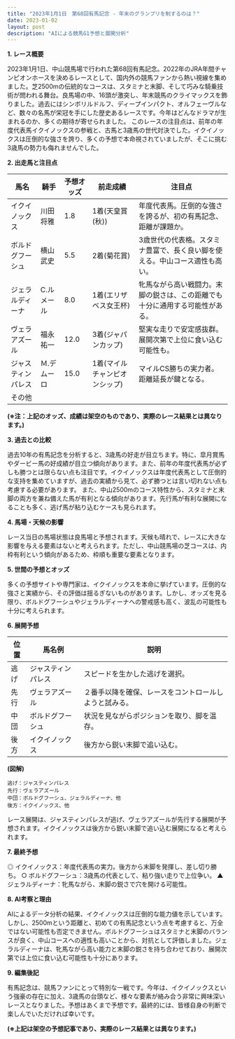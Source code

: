 ```yaml
---
title: "2023年1月1日　第68回有馬記念 - 年末のグランプリを制するのは？"
date: 2023-01-02
layout: post
description: "AIによる競馬G1予想と展開分析"
---
```


**1. レース概要**

2023年1月1日、中山競馬場で行われた第68回有馬記念。2022年のJRA年間チャンピオンホースを決めるレースとして、国内外の競馬ファンから熱い視線を集めました。芝2500mの伝統的なコースは、スタミナと末脚、そして巧みな騎乗技術が問われる舞台。良馬場の中、16頭が激突し、年末競馬のクライマックスを飾りました。過去にはシンボリルドルフ、ディープインパクト、オルフェーヴルなど、数々の名馬が栄冠を手にした歴史あるレースです。今年はどんなドラマが生まれるのか、多くの期待が寄せられました。  このレースの注目点は、前年の年度代表馬イクイノックスの参戦と、古馬と3歳馬の世代対決でした。イクイノックスは圧倒的な強さを誇り、多くの予想で本命視されていましたが、そこに挑む3歳馬の勢力も侮れませんでした。


**2. 出走馬と注目点**

| 馬名       | 騎手       | 予想オッズ | 前走成績 | 注目点                                                                 |
|------------|-------------|-------------|-------------|---------------------------------------------------------------------|
| イクイノックス | 川田将雅     | 1.8         | 1着(天皇賞(秋)) | 年度代表馬。圧倒的な強さを誇るが、初の有馬記念、距離が課題か。                |
| ボルドグフーシュ | 横山武史     | 5.5         | 2着(菊花賞)   | 3歳世代の代表格。スタミナ豊富で、長く良い脚を使える。中山コース適性も高い。     |
| ジェラルディーナ | C.ルメール | 8.0         | 1着(エリザベス女王杯)| 牝馬ながら高い戦闘力。末脚の鋭さは、この距離でも十分に通用する可能性がある。|
| ヴェラアズール  | 福永祐一     | 12.0        | 3着(ジャパンカップ)| 堅実な走りで安定感抜群。展開次第で上位に食い込む可能性も。                       |
| ジャスティンパレス| Ｍ.デムーロ | 15.0        | 1着(マイルチャンピオンシップ)| マイルCS勝ちの実力者。距離延長が鍵となる。                               |
|  その他      |             |             |             |                                                                     |


**(※注：上記のオッズ、成績は架空のものであり、実際のレース結果とは異なります。)**


**3. 過去との比較**

過去10年の有馬記念を分析すると、3歳馬の好走が目立ちます。特に、皐月賞馬やダービー馬の好成績が目立つ傾向があります。また、前年の年度代表馬が必ずしも勝つとは限らない点も注目です。イクイノックスは年度代表馬として圧倒的な支持を集めていますが、過去の実績から見て、必ず勝つとは言い切れない点も考慮する必要があります。  また、中山2500mのコース特性から、スタミナと末脚の両方を兼ね備えた馬が有利となる傾向があります。先行馬が有利な展開になることも多く、逃げ馬が粘り込むケースも見られます。


**4. 馬場・天候の影響**

レース当日の馬場状態は良馬場と予想されます。天候も晴れで、レースに大きな影響を与える要素はないと考えられます。ただし、中山競馬場の芝コースは、内枠有利という傾向があるため、枠順も重要な要素となります。


**5. 世間の予想とオッズ**

多くの予想サイトや専門家は、イクイノックスを本命に挙げています。圧倒的な強さと実績から、その評価は揺るぎないものがあります。しかし、オッズを見る限り、ボルドグフーシュやジェラルディーナへの警戒感も高く、波乱の可能性も十分に考えられます。


**6. 展開予想**

| 位置 | 馬名例      | 説明                                                           |
|-----|-------------|---------------------------------------------------------------|
| 逃げ | ジャスティンパレス | スピードを生かした逃げを選択。                                   |
| 先行| ヴェラアズール  | ２番手以降を確保、レースをコントロールしようと試みる。                |
| 中団| ボルドグフーシュ | 状況を見ながらポジションを取り、脚を温存。                   |
| 後方| イクイノックス | 後方から鋭い末脚で追い込む。                                     |


**(図解)**

```
逃げ：ジャスティンパレス
先行：ヴェラアズール
中団：ボルドグフーシュ、ジェラルディーナ、他
後方：イクイノックス、他
```

レース展開は、ジャスティンパレスが逃げ、ヴェラアズールが先行する展開が予想されます。イクイノックスは後方から鋭い末脚で追い込む展開になると考えられます。


**7. 最終予想**

◎ イクイノックス：年度代表馬の実力。後方から末脚を発揮し、差し切り勝ち。
○ ボルドグフーシュ：3歳馬の代表として、粘り強い走りで上位争い。
▲ ジェラルディーナ：牝馬ながら、末脚の鋭さで穴を開ける可能性。


**8. AI考察と理由**

AIによるデータ分析の結果、イクイノックスは圧倒的な能力値を示しています。しかし、2500mという距離と、初めての有馬記念という点を考慮すると、万全ではない可能性も否定できません。ボルドグフーシュはスタミナと末脚のバランスが良く、中山コースへの適性も高いことから、対抗として評価しました。ジェラルディーナは、牝馬ながら高い能力と末脚の鋭さを持ち合わせており、展開次第では上位に食い込む可能性も十分にあります。


**9. 編集後記**

有馬記念は、競馬ファンにとって特別な一戦です。今年は、イクイノックスという強豪の存在に加え、3歳馬の台頭など、様々な要素が絡み合う非常に興味深いレースとなりました。予想はあくまで予想です。最終的には、皆様自身の判断で楽しんでいただければ幸いです。


**(※上記は架空の予想記事であり、実際のレース結果とは異なります。)**
